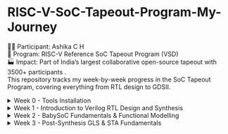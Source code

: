 # RISC-V-SoC-Tapeout-Program-My-Journey
👩‍💻 Participant: Ashika C H 
<br>
📍 Program: RISC-V Reference SoC Tapeout Program (VSD) 
<br>
🏭 Impact: Part of India’s largest collaborative open-source tapeout with 3500+ participants .
<br>
This repository tracks my week-by-week progress in the SoC Tapeout Program, covering everything from RTL design to GDSII.

<details>
	<summary>Week 0 - Tools Installation </summary>

# Week0 - Tools Installation

## Yosys
```
$ git clone https://github.com/YosysHQ/yosys.git
$ cd yosys 
$ sudo apt install make (If make is not installed please install it) 
$ sudo apt-get install build-essential clang bison flex \
    libreadline-dev gawk tcl-dev libffi-dev git \
    graphviz xdot pkg-config python3 libboost-system-dev \
    libboost-python-dev libboost-filesystem-dev zlib1g-dev
$ make 
$ sudo make install
```
<img width="777" height="496" alt="Image" src="https://github.com/user-attachments/assets/07c16b28-8c3c-42fd-8915-6742bbfdb04c">

## Iverilog
```
$ sudo apt-get install iverilog
```
<img width="750" height="280" alt="Image" src="https://github.com/user-attachments/assets/73934186-9120-4efd-ab9c-830e09850606">

## GTKWave
```
$ sudo apt update
$ sudo apt install gtkwave
```
<img width="1109" height="725" alt="Image" src="https://github.com/user-attachments/assets/bc857c53-b062-4c9d-a008-a3753eae8eec">

## NgspiceM
```
After downloading the tarball from https://sourceforge.net/projects/ngspice/files/ to a local
directory, unpack it using:
$ tar -zxvf ngspice-37.tar.gz
$ cd ngspice-37
$ mkdir release
$ cd release
$ ../configure --with-x --with-readline=yes --disable-debug
$ make
$ sudo make install 
```
<img width="777" height="496" alt="Image" src="https://github.com/user-attachments/assets/649a46f0-8d79-40cd-a2db-0dfde9474467">

## Magic
```
$ sudo apt-get install m4
$ sudo apt-get install tcsh
$ sudo apt-get install csh
$ sudo apt-get install libx11-dev
$ sudo apt-get install tcl-dev tk-dev
$ sudo apt-get install libcairo2-dev
$ sudo apt-get install mesa-common-dev libglu1-mesa-dev
$ sudo apt-get install libncurses-dev
git clone https://github.com/RTimothyEdwards/magic
cd magic
./configure
make
make install 
```
<img width="984" height="679" alt="Image" src="https://github.com/user-attachments/assets/4e0ae6a6-7eec-46ad-9bfc-de1c4ed42edd">

🛠️ Week 0 — Setup & Tools

🚀 Foundation Week — setting up the environment to begin the RISC-V SoC Tapeout journey.

🎯 Objectives

✔️ Understand program scope & flow (RTL → Synthesis → PD → Tapeout)
✔️ Install & configure open-source EDA tools
✔️ Validate environment with test runs

🧰 Tools Installed

📝 Yosys → Logic Synthesis
🎨 Magic → Layout & DRC/LVS checks
📊 KLayout → GDSII Visualization
📡GTKWave → Simulation & waveform analysis

🔑 Key Learnings

🌐 Explored the open-source EDA ecosystem
🧩 Understood how tools connect in the SoC flow
🛠️ Completed first test synthesis & layout runs successfully
🔗 Realized the importance of environment setup as the backbone for the entire tapeout process

✅ Week 0 Status
🟢 Setup Complete → Ready to begin RTL design in Week 1

✨ “Week 0 laid the foundation — from here, every week builds one more layer towards tapeout.”
</details>


<details>
<summary> Week 1 - Introduction to Verilog RTL Design and Synthesis</summary>

## Introduction to open-source simulator Iverilog

Folder structure of the git clone:
- `lib` - will contain sky130 standard cell library
- `my_lib/verilog_models` - will contain standard cell verilog model
- `verilog_files` -contains the lab experiments source files

<img width="1524" height="628" alt="Image" src="https://github.com/user-attachments/assets/294c6d61-5c58-4261-ad7a-4536e2a954d0">
Example of a design good_mux.v 

```
module good_mux (input i0 , input i1 , input sel , output reg y);
always @ (*)
begin
	if(sel)
		y <= i1;
	else 
		y <= i0;
end
endmodule
```
Example of a testbench tb_good_mux.v 

```
`timescale 1ns / 1ps
module tb_good_mux;
	// Inputs
	reg i0,i1,sel;
	// Outputs
	wire y;

        // Instantiate the Unit Under Test (UUT)
	good_mux uut (
		.sel(sel),
		.i0(i0),
		.i1(i1),
		.y(y)
	);

	initial begin
	$dumpfile("tb_good_mux.vcd");
	$dumpvars(0,tb_good_mux);
	// Initialize Inputs
	sel = 0;
	i0 = 0;
	i1 = 0;
	#300 $finish;
	end

always #75 sel = ~sel;
always #10 i0 = ~i0;
always #55 i1 = ~i1;
endmodule
```
Command to run the design and testbench
```
iverilog good_mux.v tb_good_mux.v
```
The output of the iverilog is a .vcd file and a.out file is created. By executing a.out iverilog dump the vcd file.

## Introduction to GTKWave
gtkwave will be used to generate the waveforms and display in visual format.

Command to view the vcd file in gtkwave 
```
gtkwave tb_good_mux.vcd
```
The waveform in gtwave is shown below

<img width="1985" height="1257" alt="Image" src="https://github.com/user-attachments/assets/a28be5b2-fae6-4df6-9b82-cf4115826627">


## Introduction to Yosys
It is the synthesizer used to convert RTL to netlist.
Netlist should be the same as the Design but represented in the form of standard cells.
The same testbench can be used to verify RTL and Synthesized Netlist.

<img width="1600" height="850" alt="Image" src="https://github.com/user-attachments/assets/4ea5f0b3-21ba-4f7b-b4d0-8e77fc97789c">

## Introduction to Logic Synthesis

<img width="1222" height="857" alt="Image" src="https://github.com/user-attachments/assets/f769ab82-6e6e-49eb-b21e-04d46ec98cdf">

## Lab using Yosys and Sky130 PDKs

<img width="1048" height="486" alt="Image" src="https://github.com/user-attachments/assets/b6ba5a11-672c-4cfd-b042-83d9cfb11677">
<img width="1048" height="486" alt="Image" src="https://github.com/user-attachments/assets/9e73d8e7-7a8e-4a81-9edc-91ea75923349">
<img width="1048" height="486" alt="Image" src="https://github.com/user-attachments/assets/966651d6-59fc-46e7-9d9f-bcd375b07884">

Timing libs, Hierarchical vs Flat Synthesis and Efficient Flop Coding Styles

## Introduction to timing .libs
Libraries are characterized based on PVT (process, voltage, temperature) \
Process -> Variations due to fabrication \
Voltage -> Variations due to voltage \
Temperature -> Variations due to temperature 

As seen in the screenshot below \
tt stands for typical in the .lib name \
025C stands for temperature of 25 C in the .lib name \
1v80 stands for voltage of 1.8V in the .lib name

<img width="1146" height="769" alt="Image" src="https://github.com/user-attachments/assets/d6833e15-8306-4cfc-a2b6-41e3c58f9f58">

-cell defines the beginning of the cell. Other information of cells mentioned are:
- Leakage power based on the combination of inputs
- Area
- Power ports
- Input capacitance
- Power associated with the pin
- Transition
- Delay

## Hierarchical vs Flat Synthesis

### Hierarchical Synthesis
Report after synthesizing multiple_modules.v. As shown below the sub_modules statistics are printed. For example, sub-module1 has 1 AND gate and sub-module2 has 1 OR gate. This is an example of Hierarchical Synthesis.

<img width="1048" height="486" alt="Image" src="https://github.com/user-attachments/assets/390d393a-2f92-4ed4-9c6f-76e6cee05fa1">

Hierarchy is preserved. sub_module1 and sub_module2 are instantiated separately in the synthesized Verilog netlist. Rather than seeing AND or OR gate, we see sub_modules when we run the command 'show' as shown in the screenshot.

<img width="1146" height="769" alt="Image" src="https://github.com/user-attachments/assets/a4efa6b5-41bc-4d08-b2ca-10e65e96f3b6">
<img width="1141" height="758" alt="Image" src="https://github.com/user-attachments/assets/71ba174f-a14b-4c2c-8732-6aef2e04a2c6">

If we look into the sub_module2 in synthesized netlist 'multiple_modules_hier.v', we see that rather than OR gate, the inputs a & b, pass through the inverter and then NAND gate. It is because in CMOS, stacking PMOS, which happens in 'OR' gate is bad as PMOS has lower mobility and always have to be wider to get some meaningful output. The next step is to check .lib file for the answer.

### Flat Synthesis
The design can be flattened by using the command `flatten`.

Screenshot shows the command, synthesized netlist and the logical diagram.

<img width="1005" height="617" alt="Image" src="https://github.com/user-attachments/assets/40a4dc6b-ffa8-4706-a88a-d4c77f19dc66" >

<img width="1146" height="769" alt="Image" src="https://github.com/user-attachments/assets/7ff002c5-63c6-4d49-9279-94a38928c2f7">

<img width="1162" height="192" alt="Image" src="https://github.com/user-attachments/assets/3ff5fc5e-cb69-4888-9399-689bcc8c26f7">

### Sub-module Level Synthesis
RTL (Register Transfer Level) designs are often modular, with various functional blocks or sub-modules. Sub-module level synthesis allows each of these sub-modules to be synthesized independently.

Why is the sub-module level synthesis necessary?
- Optimization and Area Reduction: By synthesizing sub-modules separately, the synthesis tool can optimize each one individually. It performs logic optimization, technology mapping, and area minimization for each sub-module. This leads to more efficient use of resources and reduced overall chip area.
- Resuability: Each submodule can be designed, verified, and optimized independently. They can be reused in a large design multiple times saving time and enhancing efficiency. 
- Parallel Processing: Different sub-modules can be synthesized concurrently, improving efficiency. For large designs, parallel synthesis significantly reduces turnaround time.

The commands to run sub-module synthesis
```
read_liberty -lib ../lib/sky130_fd_sc_hd__tt_025C_1v80.lib
read_verilog multiple_modules.v
synth -top sub_module1
abc -liberty ../lib/sky130_fd_sc_hd__tt_025C_1v80.lib
show
```

The screenshot shows that when sub_module1 is synthesized, only AND gate is generated. 

<img width="849" height="727" alt="Image" src="https://github.com/user-attachments/assets/9a35bb30-2e63-427c-b762-68f681db08aa">
<img width="849" height="727" alt="Image" src="https://github.com/user-attachments/assets/98c6b887-97b3-45e6-8385-2895bc9524fd">

## Various Flop Coding Styles and Optimization

### Why do we need flops and how do they prevent glitches in the circuit?

Glitches can occur in digital circuits due to various reasons such as signal delays, noise, or timing issues. Flops prevent glitches during the operation in the following ways:
- Synchronization: Flops are edge-triggered devices, meaning they respond only to transitions of the input signal (e.g., rising edge, falling edge). This synchronization ensures that the output changes only at specific points, reducing the likelihood of glitches caused by transient signal variations.
- Timing Control: Flops are typically controlled by a clock signal, ensuring that all circuit operations occur synchronously. This eliminates timing issues that could lead to glitches due to data arriving at different times.

<img width="1691" height="1734" alt="Image" src="https://github.com/user-attachments/assets/d27e0c71-3322-4794-8115-82ce925e7df1">

### Different types of flops
To initialize flops, we need to `set` and `reset` which can be synchronous or asynchronous.

<img width="1550" height="846" alt="Image" src="https://github.com/user-attachments/assets/71765cf3-abbc-4f83-ab0c-39f91f0df5a6">

![Image](https://github.com/user-attachments/assets/fb39354b-992c-4a05-81f9-15caf0d2531a)

The screenshot below shows DFF with asynchronous reset HDL simulation in Iverilog and  waveform display in GTKwave. Irrespective of the clock and d, as soon as async_reset=1, q=0.

![Image](https://github.com/user-attachments/assets/ae2bcbc9-0b3f-4c80-b001-5240bc0a55a2)

### Synthesizing flops
The command to synthesize ***DFF with asynchronous reset*** as an example
```
read_liberty -lib ../lib/sky130_fd_sc_hd__tt_025C_1v80.lib
read_verilog dff_asyncres.v
synth -top dff_asyncres
dfflibmap -liberty ../lib/sky130_fd_sc_hd__tt_025C_1v80.lib
abc -liberty ../lib/sky130_fd_sc_hd__tt_025C_1v80.lib
show
```
![Image](https://github.com/user-attachments/assets/e8701b87-e90d-47fd-a75d-4a774944d206)

On synthesizing ***DFF with synchronous reset*** we get NOR gate with inverted `d` as shown in the screenshot below. However,on evaluating the boolean expression, we reached the same logic realization. 

![Image](https://github.com/user-attachments/assets/8e635101-9c79-4bfd-bf95-64f1a86e448a)


Using the `stat` command, all the cells used for logic synthesis are visible even though it is not evident from the statistics of doing synthesis.

<img width="1144" height="1230" alt="Image" src="https://github.com/user-attachments/assets/71fa1b2e-481f-4262-a7a2-63e1ef4ce2c1">

### Synthesizing mult2 (multiply by 2)

To implement `y[3:0] = 2*a[2:0]`, we append a `1'b0 `to the `a[2:0]` i.e, `y[3:0] = {a[2:0],0}`. This is also equal to left shift the input bits by 1.
This can be realized by just wiring.
So we expect no hardware which is also seen in the screenshot below, analysis after synthesis and show. The command 'abc' is not required for mapping when there are no cells.

![Image](https://github.com/user-attachments/assets/62f737a5-d327-459d-bf84-5147415a3861)

### Synthesizing mult9 (multiply by 9 or 8+1)

`y=9*a` can be considered `8*a+1*a`
To implement `y[5:0] = 9*a[2:0]`, we append `000` to `a[2:0]` and then add `a` i.e, `y[5:0] = {a[2:0],000} + a[2:0]`.
This can be realized just by wiring.
So we expect no hardware which is also seen in the screenshot below, analysis after synthesis and show. The command 'abc' is not required for mapping when there are no cells.

![WhatsApp Image 2025-09-27 at 20 38 22_650bcc78](https://github.com/user-attachments/assets/1a0feaa2-d6e9-4d4b-9336-5b67a719625b)

#### Combinational and Sequential Optimizations

## Introduction to Optimizations

### Combinational Logic Optimization
It means squeezing the logic to get the most optimized design in terms of area and power. the most commonly used techniques are:
1) Constant propagation using direct optimization
2) Boolean logic optimization using K-map and Quine McKlusky

An example of constant propagation optimization is highlighted below.

<img width="1235" height="647" alt="Image" src="https://github.com/user-attachments/assets/c84db356-d296-4ced-8553-6d8ce0d455c7">

An example of boolean optimization is highlighted below.

<img width="1237" height="599" alt="Image" src="https://github.com/user-attachments/assets/7a85c3cb-1638-4161-9873-e61306b5bdf8">

### Sequential Logic Optimization
The technqiues used are:
1) Basic
   - Sequential constant propagation
2) Advanced (not covered as part of lab)
   - Static optimization
   - Retiming
   - Sequential logic cloning (floorplan aware synthesis)

An example of sequential constant propagation is highlighted below of DFF with asynchronous reset where D input is grounded. To note, the same technique cannot be applied to DFF with the asynchronous set because while `Q=1` when `Set=1`, but `Q=0` at `Set=0` at the next CLK pulse. Q is dependent not only on Set but also on the clock edge.

<img width="1258" height="696" alt="Image" src="https://github.com/user-attachments/assets/72ad10d4-b057-456a-863e-55c39bd1c264">

Retiming is a technique to improve the performance of the circuit.

<img width="1199" height="673" alt="Image" src="https://github.com/user-attachments/assets/68b2c1f9-bb34-471a-ac83-787bfdc73f5a">

## Combinational Logic Optimizations
Commands for optimization

```
opt_clean -purge
```
### Optimization of opt_check.v
Syntax for opt_check.v
```
module opt_check (input a , input b , output y);
        assign y = a?b:0;
endmodule
```
For opt_check.v the assignment `y = a?b:0` reduces to `y = ab`. The screenshot shown below explains this

<img width="1066" height="608" alt="Image" src="https://github.com/user-attachments/assets/086aaed8-2245-4ee6-9cc4-204b8d964060">

The logic implementation after synthesis for opt_check.v is shown below, showing only AND gate.

![Image](https://github.com/user-attachments/assets/4fe94d63-2bd0-4821-b17a-91c77623ea64)

### Optimization of opt_check2.v
Syntax for opt_check2.v
```
module opt_check2 (input a , input b , output y);
        assign y = a?1:b;
endmodule
```
For opt_check2.v the assignment `y = a?1:b` reduces to `y = a + b`. 

The logic implementation after synthesis for opt_check2.v is shown below, showing only OR gate.

![Image](https://github.com/user-attachments/assets/dbf9f02e-b613-42b4-b0c7-07c154fbfeb7)

### Optimization of opt_check3.v
Syntax for opt_check3.v
```
module opt_check3 (input a , input b, input c , output y);
	assign y = a?(c?b:0):0;
endmodule
```
For opt_check.v the assignment `y = a?(c?b:0):0` reduces to `y = abc`. The screenshot shown below explains this.

<img width="1082" height="572" alt="Image" src="https://github.com/user-attachments/assets/fffac397-2045-4cc1-892d-fab71287df52">

The logic implementation after synthesis for opt_check3.v is shown below, showing 3 input AND gate.

![Image](https://github.com/user-attachments/assets/80c50d14-abac-42c2-aafe-61d9b7522ee3)

### Optimization of multiple_module_opt.v

Syntax of multiple_module_opt.v
```
module sub_module1(input a , input b , output y);
 assign y = a & b;
endmodule

module sub_module2(input a , input b , output y);
 assign y = a^b;
endmodule

module multiple_module_opt(input a , input b , input c , input d , output y);
wire n1,n2,n3;

sub_module1 U1 (.a(a) , .b(1'b1) , .y(n1));
sub_module2 U2 (.a(n1), .b(1'b0) , .y(n2));
sub_module2 U3 (.a(b), .b(d) , .y(n3));

assign y = c | (b & n1); 
endmodule
```
The logic implementation after synthesis for multiple_module_opt.v is shown below.

<img width="2159" height="538" alt="Image" src="https://github.com/user-attachments/assets/434b689b-0db2-40aa-a755-2a4db02a4e0a">

## Sequential Logic Optimizations

Both the dff_const1.v and dff_const2 are explained below.

<img width="1701" height="829" alt="Image" src="https://github.com/user-attachments/assets/9de2a578-b6a1-471a-99d2-db22dfcb0143">

### Optimizing dff_const1.v

Syntax for dff_const1.v
```
module dff_const1(input clk, input reset, output reg q);
always @(posedge clk, posedge reset)
begin
	if(reset)
		q <= 1'b0;
	else
		q <= 1'b1;
end

endmodule
```
For dff_const1.v, `q=0` as long as `reset=1`. However, when `reset=0` `q` doesn't immediately becomes `1` rather at the next rising edge of the `clk` as shown below. ***So the optimization cannot be applied***.

<img width="1995" height="777" alt="Image" src="https://github.com/user-attachments/assets/51d35ab5-10e6-4742-ab9e-27692d927833">

The commands to run the synthesis
```
read_liberty -lib ../lib/sky130_fd_sc_hd__tt_025C_1v80.lib
read_verilog dff_const1.v
synth -top dff_const1
dfflibmap -liberty ../lib/sky130_fd_sc_hd__tt_025C_1v80.lib
abc -liberty ../lib/sky130_fd_sc_hd__tt_025C_1v80.lib
show
```

The logic implementation after synthesis for dff_const1.v is shown below.

![Image](https://github.com/user-attachments/assets/63627989-6350-4bb7-9f1a-a45b6e83882c)

***complete dff_const2,4,5***

### Optimizing dff_const3.v

Syntax for dff_const3.v
```
module dff_const3(input clk, input reset, output reg q);
reg q1;

always @(posedge clk, posedge reset)
begin
	if(reset)
	begin
		q <= 1'b1;
		q1 <= 1'b0;
	end
	else
	begin
		q1 <= 1'b1;
		q <= q1;
	end
end

endmodule
```
For dff_const3.v, there are two flops.  `q1=0` as long as `reset=1`. However, when `reset=0` `q1` doesn't immediately becomes `1` rather at the next rising edge of the `clk` with some propagation delay as shown below. `q=1` as long as `reset=1`, acting as `set` rather than `reset`. However, when `reset=0` `q` samples `q1` as `0` as there are some propagation delay for `q1`as shown below. At the next `clk` edge `q` samples `q1` as `1`.
***So the optimization cannot be applied***.

<img width="1945" height="1137" alt="Image" src="https://github.com/user-attachments/assets/03ebf862-ab50-4595-b239-4a60b8937ac2">

The command to run HDL simulation
```
iverilog dff_const3.v tb_dff_const3.v
./a.out
gtkwave tb_dff_const3.vcd
```
The HDL simulation is shown below.

image 

The commands to run the synthesis
```
read_liberty -lib ../lib/sky130_fd_sc_hd__tt_025C_1v80.lib
read_verilog dff_const3.v
synth -top dff_const3
dfflibmap -liberty ../lib/sky130_fd_sc_hd__tt_025C_1v80.lib
abc -liberty ../lib/sky130_fd_sc_hd__tt_025C_1v80.lib
show
```

The logic implementation after synthesis for dff_const3.v is shown below.

<img width="2132" height="313" alt="Image" src="https://github.com/user-attachments/assets/adacaeab-038d-4bbb-a03c-de34198882ea">

## Sequential Optimzations for Unused Outputs

### Optimization of Case1: 3-bit Up Counter with q[0] used (counter_opt.v)
Example of a counter where bits at the position of [2] and [1] are unused.

```
module counter_opt (input clk , input reset , output q);
reg [2:0] count;
assign q = count[0];

always @(posedge clk ,posedge reset)
begin
	if(reset)
		count <= 3'b000;
	else
		count <= count + 1;
end

endmodule
```
The screenshot explains the logic of the counter. Only q[0] is used. ***So the optimization can be applied***.

<img width="2400" height="1011" alt="Image" src="https://github.com/user-attachments/assets/98d8fc75-4a15-4204-82c8-c2c0c20c0351">

The commands to run the synthesis
```
read_liberty -lib ../lib/sky130_fd_sc_hd__tt_025C_1v80.lib
read_verilog counter_opt.v
synth -top counter_opt
dfflibmap -liberty ../lib/sky130_fd_sc_hd__tt_025C_1v80.lib
abc -liberty ../lib/sky130_fd_sc_hd__tt_025C_1v80.lib
show
```
We see only one flop after the synthesis and also seen in synthesis report after `synth -top counter_opt.v`

![Image](https://github.com/user-attachments/assets/c65fd5da-30c8-4dfd-8333-776c28b3e370)

### Optimization of Case2: 3-bit Up Counter (counter_opt2.v)

Example of a counter where all the bits are used.
```
module counter_opt (input clk , input reset , output q);
reg [2:0] count;
assign q = (count[2:0] == 3'b100);

always @(posedge clk ,posedge reset)
begin
	if(reset)
		count <= 3'b000;
	else
		count <= count + 1;
end

endmodule
```
The commands to run the synthesis
```
read_liberty -lib ../lib/sky130_fd_sc_hd__tt_025C_1v80.lib
read_verilog counter_opt.v
synth -top counter_opt
dfflibmap -liberty ../lib/sky130_fd_sc_hd__tt_025C_1v80.lib
abc -liberty ../lib/sky130_fd_sc_hd__tt_025C_1v80.lib
show
```
We see only 3 flops after the synthesis and also seen in synthesis report after `synth -top counter_opt.v`

![Image](https://github.com/user-attachments/assets/03d30dcc-75b1-4e63-805b-052e8f42e4e1)

<img width="3338" height="771" alt="Image" src="https://github.com/user-attachments/assets/58fdb4f1-d2e2-4462-906a-85f538dacad7">

<img width="2334" height="941" alt="Image" src="https://github.com/user-attachments/assets/0621b3b7-ccee-43ac-973b-34b19998c454">


## GLS, Synthesis-Simulation Mismatch, and Blocking/Non-blocking Statements

### Why is Gate Level Simulation (GLS) necessary?
- Verify the correctness of the design after synthesis
- Ensure the timing of the design is met which is done with delay annotation (timing aware)

<img width="1256" height="626" alt="Image" src="https://github.com/user-attachments/assets/8be1d66f-928a-464c-b94e-8c49f6c3b03d">

### Synthesis Simulation Mismatches

It happens because of the following reasons
- Missing sensitivity list
- Blocking vs non-blocking assignments
- Non-standard verilog coding

#### (1) Missing sensitivity list

As shown in the screenshot below, `always` block is evaluated only when `sel` is changing. So output `y` is not evaluated when `sel` is not changing although `i0` and `i1` are changing. Rather it acts like a latch. The code on the right side represents the correct design coding for `mux`. In this case `always` is evaluated for any signal changes. 

<img width="1263" height="703" alt="Image" src="https://github.com/user-attachments/assets/892e2060-1327-424c-a46e-3a8dc13a0e77">

#### (2) Blocking vs Non-blocking Assignments

 ##### Blocking Statements
 
 - Represented by `=`
 - Executes the statements in the order it is written inside always block
 - So the first statement is evaluated before the second statement

##### Non-Blocking Statements
- Represented by `<=`
- Executes all the RHS when always block is entered and assigns to LHS
- Parallel execution

   The left side of the screenshot below gives us the correct execution. While the right side can lead to serious issues as `d` is assigned to `q` directly. ***So choosing non-blocking statements is best practice*** (highlighted in the screenshot below).

<img width="1224" height="683" alt="Image" src="https://github.com/user-attachments/assets/d817db65-6fd8-4ab2-a132-eae91dd4fe18">

##### Blocking Statements Leading to Synthesis Simulation Mismatch

In the code shown below, `y` gets the old `q0` value. This will mimic delay or flop. But when you synthesize, there will be no flop. If the order is changed (right side code), latest value of `q0` is assigned to `y`. 

When synthesized, both will lead to the same circuit. However, simulation will result in different behavior. For the left side of the code, `y` gets the old `q0` value and for the right side of the code, `y` gets the latest `q0` value leading to a synthesis simulation mismatch. 

This issue is resolved by using ***non-blocking statements***.

<img width="1229" height="665" alt="Image" src="https://github.com/user-attachments/assets/10d38869-44f3-4ed2-8e54-85b68bc333c8">

## Labs on GLS and Synthesis-Simulation Mismatch

### Ternary operator MUX (ternary_operator_mux.v)

The Verilog code of ternary_operator_mux.v
```
module ternary_operator_mux (input i0 , input i1 , input sel , output y);
	assign y = sel?i1:i0;
	endmodule
```
The command to run HDL simulation
```
iverilog ternary_operator_mux.v tb_ternary_operator_mux.v
./a.out
gtkwave tb_ternary_operator_mux.vcd
```
HDL Simulation waveform of ternary_operator_mux.v is shown in the screenshot below

<img width="2026" height="868" alt="Image" src="https://github.com/user-attachments/assets/58778046-f7e6-47a8-8baa-c537736d2685">

The commands to run the synthesis for ternary_operator_mux.v
```
read_liberty -lib ../lib/sky130_fd_sc_hd__tt_025C_1v80.lib
read_verilog ternary_operator_mux.v
synth -top ternary_operator_mux
abc -liberty ../lib/sky130_fd_sc_hd__tt_025C_1v80.lib
show
write_verilog ternary_operator_mux_net.v
```
![Image](https://github.com/user-attachments/assets/e22c9cd1-31cd-4d66-b124-80e1f85e0a4e)

The commands to do GLS for ternary_operator_mux.v
```
iverilog ../my_lib/verilog_model/primitives.v ../my_lib/verilog_model/sky130_fd_sc_hd.v ternary_operator_mux_net.v tb_ternary_operator_mux.v
./a.out
gtkwave tb_ternary_operator_mux.vcd
```
The GLS output is shown below.

<img width="1964" height="1049" alt="Image" src="https://github.com/user-attachments/assets/cd517bd4-a377-4692-b75c-c70a18b92493">

### Bad MUX (bad_mux.v)

The `always` block is executed only at `sel` signal. It works like a flop rather than mux.
The Verilog code of bad_mux.v
```
module bad_mux (input i0 , input i1 , input sel , output reg y);
always @ (sel)
begin
	if(sel)
		y <= i1;
	else 
		y <= i0;
end
endmodule
```

The command to run HDL simulation
```
iverilog bad_mux.v tb_bad_mux.v
./a.out
gtkwave tb_bad_mux.vcd
```
HDL Simulation waveform of bad_mux.v is shown in the screenshot below

<img width="1956" height="916" alt="Image" src="https://github.com/user-attachments/assets/89cf3733-7859-4aa2-930d-a0ec0a1618ce">


The commands to run the synthesis for bad_mux.v.
```
read_liberty -lib ../lib/sky130_fd_sc_hd__tt_025C_1v80.lib
read_verilog bad_mux.v
synth -top bad_mux
abc -liberty ../lib/sky130_fd_sc_hd__tt_025C_1v80.lib
show
write_verilog bad_mux_net.v
```

The synthesis report shows it is still inferring the mux but not the flop.

![Image](https://github.com/user-attachments/assets/f1e410f9-a815-41a7-8ee9-264af860ede3)

The commands to do GLS for bad_mux.v
```
iverilog ../my_lib/verilog_model/primitives.v ../my_lib/verilog_model/sky130_fd_sc_hd.v bad_mux_net.v tb_bad_mux.v
./a.out
gtkwave tb_bad_mux.vcd
```
The GLS output is shown below. This shows correct functionality which is different from HDL simulation, leading to ***synthesis simulation mismatch***.

<img width="1969" height="868" alt="Image" src="https://github.com/user-attachments/assets/9be21c1a-14ae-4f88-a63a-b361fda33181">

## Labs on Synthesis-Simulation Mismatch for Blocking Statements

### Blocking Caveat (blocking_caveat.v)

The logic to simulate is shown below.

<img width="1188" height="691" alt="Image" src="https://github.com/user-attachments/assets/2e1138af-e969-4c63-bbcf-256180b73221">

The Verilog code of blocking_caveat.v
```
module blocking_caveat (input a , input b , input  c, output reg d); 
reg x;
always @ (*)
begin
	d = x & c;
	x = a | b;
end
endmodule
```

The command to run HDL simulation
```
iverilog blocking_caveat.v tb_blocking_caveat.v
./a.out
gtkwave tb_blocking_caveat.vcd
```
HDL Simulation waveform of blocking_caveat.v is shown in the screenshot below. `d` takes the old value of `x` causing incorrect functionality.

<img width="1952" height="847" alt="Image" src="https://github.com/user-attachments/assets/6fcb984a-999f-4321-8a3e-e98dd4ec3cb1">

The commands to run the synthesis for bad_mux.v.
```
read_liberty -lib ../lib/sky130_fd_sc_hd__tt_025C_1v80.lib
read_verilog blocking_caveat.v
synth -top blocking_caveat
abc -liberty ../lib/sky130_fd_sc_hd__tt_025C_1v80.lib
show
write_verilog blocking_caveat_net.v
```

The synthesis report and logic synthesis is shown below.

![Image](https://github.com/user-attachments/assets/6714825e-08c5-4417-a980-ac4df398aa0f)

The commands to do GLS for bad_mux.v
```
iverilog ../my_lib/verilog_model/primitives.v ../my_lib/verilog_model/sky130_fd_sc_hd.v blocking_caveat_net.v tb_blocking_caveat.v
./a.out
gtkwave tb_blocking_caveat.vcd
```
The GLS output is shown below. In this case, `d` takes the current value of `x` causing incorrect functionality.The waveform shows correct functionality which is different from HDL simulation, leading to ***synthesis simulation mismatch***.

<img width="1961" height="925" alt="Image" src="https://github.com/user-attachments/assets/09d33e8d-ac96-4595-9497-2a94c87f47d1">

</details>

<details>
	<summary>Week 2 - BabySoC Fundamentals & Functional Modelling  </summary>

# BabySoC Fundamentals & Functional Modelling 

# Objective :
To build a solid understanding of SoC fundamentals and practice functional modelling of the BabySoC using simulation tools (Icarus Verilog & GTKWave). 

🔹 Designed a compact open-source SoC (BabySoC) based on the RVMYTH RISC-V core.
<br>
🔹 Integrated a PLL for accurate clock generation & synchronization.
<br>
🔹 Added a 10-bit DAC to enable digital-to-analog conversion.
<br>
🔹 Enabled interfacing with external analog systems (e.g., 📺 televisions, 📱 mobile phones) for audio/video outputs.
<br>
🔹 Implemented using Sky130 technology, providing a documented educational platform for exploring digital–analog interfacing.

<details>
	
<summary> What is a System-on-Chip (SoC)? </summary>

**📌 System-on-Chip (SoC) – Key Points**

 **Definition**

A System-on-Chip (SoC) is an integrated circuit (IC) that combines multiple components of a complete electronic system into a single chip.

**Core Components**

Processor/Core 🖥️ → CPU, GPU, DSP, or RISC-V/ARM cores for computation.

Memory 💾 → RAM, ROM, Flash, and cache for storage.

Peripherals ⌨️ → Interfaces like USB, I2C, SPI, UART, GPIO.

Analog Blocks 🎛️ → ADC, DAC, PLL, power management.

Interconnect 🔗 → High-speed buses (AMBA, AXI, Wishbone) for communication between blocks.

**Integration**

Everything is fabricated on one silicon die → reduces cost, area, and power.

**Advantages**

🚀 High Performance → Fast data transfer (on-chip communication).

🔋 Low Power Consumption → Optimized integration saves energy.

📏 Small Size → Replaces multi-chip PCB designs.

💰 Cost-Effective → Mass production reduces manufacturing cost.

⚡ Reliability → Fewer interconnections → lower failure rates.

**Applications**

📱 Mobile Phones (Qualcomm Snapdragon, Apple A-series).

🚗 Automotive (ADAS, infotainment).

📺 Consumer Electronics (Smart TVs, IoT devices).

🛰️ Aerospace/Defense (satellite processors).

💻 Embedded Systems & Edge AI devices.

**Technology Nodes**

Fabricated in nm technologies → 180nm, 65nm, 28nm, 7nm, down to 3nm.

Smaller node = more transistors = faster + power-efficient.

**Design Flow**

Specification → RTL Design → Functional Verification → Synthesis → Place & Route → Fabrication → Testing (DFT, Scan Chains).

**Challenges**

🔧 Power Management (low power design techniques).

🔄 Integration Complexity (multiple IPs on same die).

🔐 Security (hardware root of trust).

🧪 Verification & Testing (DFT, BIST, scan).

### Why SoCs Are Awesome

**1️⃣ Compact Integration**

CPU + Memory + Peripherals + Analog + Power circuits → all in one chip.

📏 Reduces board space → smaller devices (smartphones, IoT, wearables).

**2️⃣ High Performance**

⚡ On-chip communication (fast interconnect/NoC) → lower latency vs. multi-chip systems.

🚀 Parallel processing with CPU + GPU + DSP + AI accelerators.

**3️⃣ Low Power Consumption**

🔋 Optimized for mobile/embedded use with DVFS, power gating, clock gating.

✅ Longer battery life for handheld devices.

**4️⃣ Cost-Effective**

💰 Fewer external components = reduced manufacturing cost.

🏭 Easy mass production = economies of scale.

**5️⃣ Reliability**

🔗 Fewer off-chip connections → lower failure rate.

🛡️ On-chip security modules → hardware-level protection.

**6️⃣ Versatility**

📱 Consumer Electronics: smartphones, tablets, smart TVs.

🚗 Automotive: ADAS, infotainment, EVs.

🛰️ Aerospace/Defense: satellite processors.

🤖 AI/IoT: edge devices, wearables, robotics.

**7️⃣ Scalability & Future-Readiness**

🧩 Supports custom accelerators (AI, ML, vision).

🌐 Integrates modern connectivity → Wi-Fi, Bluetooth, 5G.

📉 Shrinks with technology nodes → from 180nm → 7nm → 3nm.

### Where You’ll Find SoCs

**📱 In Your Pocket**

Smartphones, tablets, wearables → SoCs like Snapdragon, Apple A/M series, Exynos.

They manage calls, photos, gaming, AI assistants — all from one chip!

**🚗 On the Road**

Cars run on SoCs for ADAS, infotainment, EV battery control.

Examples: NVIDIA DRIVE, Qualcomm Auto SoCs, Tesla FSD.

Your car is basically a computer-on-wheels 🛞.

**🏠 Inside Your Home**

Smart TVs, Alexa, Google Home, smart bulbs & locks.

SoCs like MediaTek, ESP32, ARM Cortex-M quietly keep your home smart & connected.

**🌐 Across Networks**

Wi-Fi routers, 5G/4G modems, even satellites.

Broadcom, Qualcomm X-series, Space-grade SoCs ensure you stay connected → from your room to outer space 🚀.

**🏥 In Healthcare**

Portable monitors, smart bands, glucose trackers.

SoCs give doctors real-time data and patients life-saving insights.

**🤖 In the Future (Already Here!)**

AI edge devices, robots, drones → powered by NVIDIA Jetson, Google Coral, NPUs.

They enable vision, intelligence, and autonomy.

### Some Popular SoCs You Might Know

Snapdragon X2 Elite ⚡ → 3 nm powerhouse for laptops & PCs.

Snapdragon 8 Elite Gen-5 📱 → flagship mobile chip with AI boost.

MediaTek Dimensity 9400 📸 → camera + AI beast for smartphones.

NVIDIA Jetson Orin 🤖 → brain of robots, drones & edge AI.

Hailo-8 / Axera AX630C 👀 → tiny but strong AI vision SoCs for IoT.

Basilisk RISC-V 🧑‍🎓 → open-source SoC for learning & research.

</details>

<details>
	
<summary> Components of a typical SoC (CPU, memory, peripherals, interconnect) </summary>

	
**📌 Components of a Typical System-on-Chip (SoC)**

**1️⃣ CPU / Processing Cores**

General Purpose CPU: ARM Cortex, RISC-V, x86 cores 🖥️

GPU (Graphics Processing Unit) 🎮: Parallel processing, graphics rendering, video acceleration.

DSP (Digital Signal Processor) 🎵: Optimized for audio, image, and real-time signal processing.

AI/ML Accelerators 🤖: Neural network processing, edge AI inference engines.

Multiple Cores (Multicore SoC): Improves performance with parallel execution.

**2️⃣ Memory Subsystem**

On-Chip Memory

SRAM (Cache): L1, L2, L3 for fast data access.

ROM: Stores firmware, boot code.

External Memory Controllers

DRAM Controllers: DDR, LPDDR.

Flash Controllers: NAND/NOR for storage.

Functions: Data/instruction storage, buffering, booting, and execution.

**3️⃣ Peripherals (I/O Interfaces)**

Communication Interfaces

Low-Speed: UART, I²C, SPI.

High-Speed: USB, PCIe, Ethernet, SATA.

Multimedia Interfaces

Display controller, HDMI, MIPI DSI.

Camera interface (CSI).

Audio codecs.

Timers & Counters ⏱️

GPIO (General-Purpose Input/Output) 🔌

Security Modules 🔐

Cryptographic accelerators.

Secure boot, trusted execution.

**4️⃣ Interconnect (On-Chip Communication)**

Bus-based Fabrics: AMBA (AXI, AHB, APB).

Crossbar Switches: Parallel high-speed data paths.

Network-on-Chip (NoC): Scalable packet-switched fabric for large SoCs.

Role: Ensures efficient CPU–Memory–Peripheral communication.

**5️⃣ Analog & Mixed-Signal Blocks**

PLL (Phase-Locked Loop) ⏱️: Clock generation, synchronization.

ADC (Analog-to-Digital Converter) 🎛️: Sensor inputs (temperature, motion, etc.).

DAC (Digital-to-Analog Converter) 🔊: Audio, video signal output.

PHY Interfaces: For USB, PCIe, Ethernet.

**6️⃣ Power Management**

Power Management Unit (PMU) 🔋: Controls power domains.

Voltage Regulators & DC-DC Converters: Supply stable voltage.

Dynamic Voltage & Frequency Scaling (DVFS) ⚡: Balances performance vs. power.

Clock Gating & Power Gating: Reduce leakage and dynamic power.

Battery Management Circuits (in mobile SoCs).

**7️⃣ Other Special Features**

Security Enhancements: Hardware root of trust, encryption modules, secure enclaves.

Debug & Test Features 🛠️: JTAG, DFT, BIST (Built-In Self-Test), scan chains.

Networking Support 🌐: Wi-Fi, Bluetooth, 5G/4G modem.

Sensor Hubs 📱: For accelerometer, gyroscope, ambient sensors.

Embedded Operating System Support: Runs Linux, RTOS, Android, or bare-metal firmware.

<img width="1280" height="720" alt="Image" src="https://github.com/user-attachments/assets/2ced29d1-381a-4520-bcdf-ba3c52ba3b02">

In summary, **System on a Chip (SoC)** technology allows us to create powerful, efficient, and compact devices by combining multiple components into one chip. This is why our phone, smartwatch, and even some household appliances can do so much in such a small package.
</details>

<details>
<summary> Types of SoCs 🖥️✨</summary>

ASIC SoC 🎯 – Custom-built for specific apps, ultra-efficient.

MCU SoC ⚡ – CPU + memory + peripherals for embedded/IoT.

DSP SoC 🔊 – Accelerated for signal processing.

Network SoC 🌐 – Handles routers, modems & comms.

Mobile SoC 📱 – All-in-one for smartphones: CPU, GPU, DSP, modem.

FPGA SoC 🔄 – Programmable logic + CPU, flexible prototyping.

Multimedia SoC 🎥 – Powers video/audio processing & displays.

Power Mgmt SoC 🔋 – Battery & voltage control, energy-efficient.

 ### SoC Design Flow

<img width="867" height="1305" alt="image" src="https://github.com/user-attachments/assets/65a3a4a2-7d3f-4ebb-8e25-da65cb4bddff">
	
</details>

<details>
	
<summary> Introduction to VSDBabySoC </summary>


**VSDBabySoC: Compact Yet Powerful RISC-V SoC 🖥️✨**

The VSDBabySoC is a small but highly capable System-on-Chip (SoC) built on the RISC-V architecture. Its main goal is to simultaneously test three open-source IP cores for the first time while also calibrating its analog components.

**Key components include:**

RVMYTH Microprocessor – Handles the core data processing.

8x Phase-Locked Loop (PLL) – Generates a stable, synchronized clock for smooth operation.

10-bit DAC (Digital-to-Analog Converter) – Converts digital outputs to analog signals for real-world devices.

**1️⃣ Initialization & Clock Generation ⏱️**

When BabySoC receives the initial input signal, the PLL activates, producing a stable and synchronized clock. This ensures that RVMYTH and the DAC work in perfect harmony, avoiding timing mismatches and guaranteeing data integrity across the SoC.

**2️⃣ Data Processing in RVMYTH 💻**

The RVMYTH core is the brain of BabySoC. Its r17 register cycles through values generated during instruction execution. These values are prepared for analog conversion, creating a continuous stream of digital data that the DAC can process seamlessly.

**3️⃣ Analog Signal Generation via DAC 🎶📺**

The DAC receives the digital data from RVMYTH and converts it into analog signals. These outputs, saved in a file called OUT, can drive external devices like TVs, speakers, and mobile phones. This demonstrates how BabySoC bridges digital processing and real-world multimedia outputs, showing its practical applications in consumer electronics.

<img width="2270" height="1260" alt="image" src="https://github.com/user-attachments/assets/ed33055d-058e-4d55-bc83-ece6658d8e49">

## BabySoC Components 🖥️✨

**RVMYTH (RISC-V CPU) 💻**

Acts as the brain of BabySoC.

Based on the open-source RISC-V architecture, making it lightweight, flexible, and customizable.

Handles all processing tasks and communicates with other SoC components.

Perfect for learning, experimenting, and understanding CPU design and instruction flow.

**Phase-Locked Loop (PLL) ⏱️**

Generates a stable, synchronized clock to ensure smooth operation across the SoC.

Aligns BabySoC’s internal clock with a reference frequency, maintaining precise timing for RVMYTH and DAC.

Crucial for timing-critical circuits and widely used in communication and synchronization applications.

**Digital-to-Analog Converter (DAC) 🎶📺**

Converts digital data from RVMYTH into analog signals.

Enables BabySoC to interface with real-world devices like speakers, TVs, or displays.

Demonstrates how digital computation drives multimedia output, bridging the gap between digital processing and analog interaction.

### Phase-Locked Loop (PLL) ⏱️

**1️⃣ Definition**

A Phase-Locked Loop (PLL) is a control system that generates a clock signal synchronized with a reference frequency.

It continuously compares the phase of the output signal with the input reference and adjusts the output to stay in sync.

In simpler words, a PLL locks the clock of a chip to a stable reference, ensuring all components run harmoniously.

**2️⃣ Main Components of a PLL**

Phase Detector (PD) 🔍

Compares the phase of the input reference signal with the PLL’s output.

Produces a signal proportional to the phase difference.

Low-Pass Filter (LPF) 🛡️

Smooths out the output from the phase detector.

Eliminates high-frequency noise and generates a clean control voltage for the VCO.

Voltage-Controlled Oscillator (VCO ⚡)

Generates the output clock signal.

Frequency varies based on the control voltage from the filter to match the reference phase.

Feedback Path 🔄

Feeds the PLL output back to the phase detector.

Ensures continuous phase adjustment until the output is locked to the reference.

**3️⃣ Functionality**

Clock Generation: Produces a stable and precise clock for digital circuits.

Synchronization: Aligns the internal clock of ICs with an external or reference clock.

Frequency Multiplication / Division: Can generate higher or lower frequencies from a reference clock.

Jitter Reduction: Minimizes timing variations in signals for reliable operation.

**4️⃣ Why Can’t Off-Chip Clocks Always Be Used?**

Signal Degradation: Off-chip signals can suffer noise, delay, and attenuation over PCB traces.

Timing Mismatch: External clocks may not match the exact frequency requirements of internal circuits.

Power Consumption: Driving high-speed signals from off-chip sources consumes more power.

Integration Requirement: Modern SoCs require highly stable, on-chip clocks for synchronizing multiple components simultaneously.

<img width="1135" height="671" alt="image" src="https://github.com/user-attachments/assets/82f21a3f-fca2-44d3-8b66-f4cbcd7caea1" />

### Digital-to-Analog Converter (DAC) 🎶📺

**1️⃣ Definition**

A DAC (Digital-to-Analog Converter) is a device that converts digital signals (binary numbers) into continuous analog signals.

It acts as a bridge between the digital world of processors and the analog world of real devices like speakers, displays, and sensors.

In simple terms, a DAC translates 0s and 1s into voltage, current, or sound waves that the real world can interpret.

**2️⃣ Main Components of a DAC**

Digital Input Register 💻

Holds the digital value coming from a processor or microcontroller.

Prepares it for analog conversion.

Reference Voltage Source ⚡

Provides a stable voltage against which the digital input is compared.

Ensures accurate and consistent output levels.

Resistor / Current Ladder Network 🔗

Converts the digital input into proportional current or voltage.

Forms the core of most DAC architectures.

Output Amplifier / Buffer 🛡️

Converts the internal DAC signal into a usable analog output.

Ensures the output can drive external devices without distortion.

**3️⃣ Functionality**

Digital-to-Analog Conversion: Translates discrete digital values into smooth analog signals.

Multimedia Output: Generates audio signals for speakers or video signals for displays.

Control Signals: Sends analog voltages to actuators, motors, or sensors in embedded systems.

Data Interfacing: Connects microcontrollers and processors to real-world analog devices.

**4️⃣ Types of DACs ⚡**

1.Binary-Weighted DAC

Uses resistors weighted by powers of 2.

Simple but sensitive to resistor accuracy.

<img width="600" height="556" alt="image" src="https://github.com/user-attachments/assets/1b60f34e-1a51-4659-ade9-46612f5c038d">


2.R-2R Ladder DAC

Uses a ladder of resistors in a repeatable R and 2R pattern.

Popular due to ease of manufacturing and accuracy.

<img width="745" height="452" alt="image" src="https://github.com/user-attachments/assets/34633126-663d-466a-9f16-8df8df8e1c3a">

In VSDBabySoC:
      - In the VSDBabySoC design, we are utilizing a 10-bit DAC, which means it can take a digital input represented by 10 bits and convert it into an analog output.

---

This document outlines the structure and components of BabySoC, along with a basic understanding of SoCs and their types. By mastering these concepts and understanding how BabySoC operates, one gains a solid foundation in modern embedded systems design and digital-to-analog interfacing.

---
</details>

## Overview
The **VSDBabySoC** is a simple SoC (System-on-Chip) design incorporating a RISC-V processor (`rvmyth`), a PLL (Phase-Locked Loop) module (`pll`), and a DAC (Digital-to-Analog Converter) module (`dac`). This project demonstrates integration of these IP cores and aims to simulate and verify the design behavior using pre-synthesis and post-synthesis simulations.

## Project Structure
- `src/include/` - Contains header files (`*.vh`) with necessary macros or parameter definitions.
- `src/module/` - Contains Verilog files for each module in the SoC design.
- `output/` - Directory where compiled outputs and simulation files will be generated.

## Requirements
Ensure you have **Icarus Verilog** installed for compilation and **GTKWave** for viewing waveform files. This project assumes a Unix-like environment (macOS/Linux).

## Step-by-Step Guide

### 1. Setup and Prepare Project Directory
Clone or set up the directory structure as follows:
```txt
VSDBabySoC/
├── src/
│   ├── include/
│   │   ├── sandpiper.vh
│   │   └── other header files...
│   ├── module/
│   │   ├── vsdbabysoc.v      # Top-level module integrating all components
│   │   ├── rvmyth.v          # RISC-V core module
│   │   ├── avsdpll.v         # PLL module
│   │   ├── avsddac.v         # DAC module
│   │   └── testbench.v       # Testbench for simulation
└── output/
└── compiled_tlv/         # Holds compiled intermediate files if needed
```
### Module Descriptions

<details>
   <summary><strong>2.1 vsdbabysoc.v (Top-Level SoC Module)</strong></summary>
      This is the top-level module that integrates the rvmyth, pll, and dac modules.<br>
	  [VSDBabySoC](https://github.com/manili/VSDBabySoC.git)
      - Inputs:
         - reset: Resets the core processor.
         - VCO_IN, ENb_CP, ENb_VCO, REF: PLL control signals.
         - VREFH: DAC reference voltage.
      - Outputs:
         - OUT: Analog output from DAC.
         - Connections:
         - RV_TO_DAC - A 10-bit bus that connects the RISC-V core output to the DAC input.
         - CLK - The clock signal generated by the PLL.
      
</details>
 <details>
     <summary><strong>2.2 rvmyth.v (RISC-V Core)</strong></summary>
     The rvmyth module is a simple RISC-V based processor. It outputs a 10-bit digital signal (OUT) to be converted by the DAC.<br>
     [rvmyth](https://github.com/kunalg123/rvmyth/)
      
      Inputs:
         - CLK: Clock signal generated by the PLL.
         - reset: Initializes or resets the processor.
      Outputs:
         - OUT: A 10-bit digital signal representing processed data to be sent to the DAC.
         
   </details>

   <details>
     <summary><strong>2.3 avsdpll.v (PLL Module)</strong></summary>
     The pll module is a phase-locked loop that generates a stable clock (CLK) for the RISC-V core.<br>
     [Introduction](https://github.com/ireneann713/PLL.git)
     [avsdpll](https://github.com/lakshmi-sathi/avsdpll_1v8.git)
       Inputs:
         - VCO_IN, ENb_CP, ENb_VCO, REF: Control and reference signals for PLL operation.
      Output:
         - CLK: A stable clock signal for synchronizing the core and other modules.
         
         
   </details>

   <details>
     <summary><strong>2.4 avsddac.v (DAC Module)</strong></summary>
     The dac module converts the 10-bit digital signal from the rvmyth core to an analog output.<br>
     [avsddac](https://github.com/vsdip/rvmyth_avsddac_interface.git)
      
      Inputs:
         - D: A 10-bit digital input from the processor.
         - VREFH: Reference voltage for the DAC.
      Output:
         - OUT: Analog output signal.

         
   </details>

   ### Testbench
The testbench.v file is a test module to verify the functionality of vsdbabysoc. It includes signal initialization, clock generation, and waveform dumping for both pre-synthesis and post-synthesis simulations.
Waveform Output:
   - pre_synth_sim.vcd or post_synth_sim.vcd files generated based on simulation conditions.

### Simulation Steps
#### Pre-Synthesis Simulation
Run the following command to perform a pre-synthesis simulation:

```tcl
iverilog -o output/pre_synth_sim/pre_synth_sim.out -DPRE_SYNTH_SIM \
    -I src/include -I src/module \
    src/module/testbench.v src/module/vsdbabysoc.v
cd output/pre_synth_sim
./pre_synth_sim.out
```
<img width="1216" height="739" alt="Screenshot from 2025-10-02 13-50-03" src="https://github.com/user-attachments/assets/68028442-f674-4e7f-a153-f94ee7590441">

**Explanation:**
   - -DPRE_SYNTH_SIM: Defines the PRE_SYNTH_SIM macro for conditional compilation in the testbench.
   - The resulting pre_synth_sim.vcd file can be viewed in GTKWave.

#### Viewing Waveform in GTKWave
After running the simulation, open the VCD file in GTKWave:
`gtkwave output/pre_synth_sim/pre_synth_sim.vcd`

#### Post-Synthesis Simulation
To run a post-synthesis simulation, use:
```tcl
iverilog -o output/post_synth_sim/post_synth_sim.out -DPOST_SYNTH_SIM \
    -I src/include -I src/module \
    src/module/testbench.v output/synthesized/vsdbabysoc.synth.v
cd output/post_synth_sim
./post_synth_sim.out
```

### Trouble shooting tips

   - Module Redefinition: If you encounter redefinition errors, ensure modules are included only once, either in the testbench or in the command line.
   - Path Issues: Verify paths specified with -I are correct. Use full paths if relative paths cause errors.


### Simulation logs
<img width="1166" height="747" alt="Screenshot from 2025-10-02 13-07-47" src="https://github.com/user-attachments/assets/e8b7fed9-3807-4114-9a33-52360167abc4">
<img width="764" height="526" alt="Screenshot from 2025-10-02 13-21-30" src="https://github.com/user-attachments/assets/404c3b32-6a10-45b8-bb37-a94b0cebf072">
<img width="1166" height="747" alt="Screenshot from 2025-10-02 13-07-58" src="https://github.com/user-attachments/assets/ac315c71-75ca-47db-9ab1-a83473e922d0">
<img width="1166" height="747" alt="Screenshot from 2025-10-02 13-07-27" src="https://github.com/user-attachments/assets/1e82dca7-f439-429b-b0e8-3e5c0651846b">
<img width="1166" height="747" alt="Screenshot from 2025-10-02 13-07-13" src="https://github.com/user-attachments/assets/587db9b0-b2bb-45c0-80e1-56250707f4a6">

🔍 Simulation Logs – VSDBabySoC

The simulation of BabySoC Verilog modules was carried out using iverilog and GTKWave. Below is a breakdown of the simulation results:

Reset Verification ✅

Observed the active-low reset signal (rst_n) behavior.

During reset assertion, all registers and outputs were initialized to their default states.

Once reset was de-asserted, the system started executing normal operations.

Clock Operation ⏱️

Verified the clock (clk) waveform with correct periodic toggling.

Confirmed synchronous behavior across modules (signals triggered on positive clock edge).

Dataflow Analysis 📡

Data signals propagated correctly between CPU (RVMYTH), memory, and peripherals.

Verified proper handshake and data transfer between modules.

Waveform Validation 📊

Generated .vcd files using iverilog simulation.

Loaded waveforms in GTKWave to analyze transitions.

Captured screenshots highlighting reset, clock, and module dataflow activities.

Simulation Logs Snapshot 📝

The simulation logs confirm:

Successful compilation and simulation without errors.

Proper instantiation of SoC modules.

Execution flow matches expected BabySoC design functionality.

### GTKWave screenshots highlighting correct BabySoC behavior 

<img width="1216" height="739" alt="Screenshot from 2025-10-02 13-50-03" src="https://github.com/user-attachments/assets/bd1990f9-6c65-4b17-a0e0-66041f0e2f4c">

1️⃣ CLK Signal ⏱️

Definition: Primary clock input to the RVMYTH core.

Source: Generated by PLL in real hardware (but given as a simple clock in simulation).

Waveform Behavior:

Periodic square wave.

Rising edges trigger synchronous logic like registers, counters, and pipeline stages.

Observation:

All transitions in the design (reset release, data updates) are aligned with the positive clock edge.

Confirms system-wide synchronization.

2️⃣ Reset Signal 🔄

Definition: Input reset signal applied to the RVMYTH core.

Source: External source in hardware (manual or power-on reset).

Waveform Behavior:

Active-low → logic is held in reset when signal = 0.

On reset release (1), design resumes normal operation.

Observation:

Registers, memory, and output signals are forced to initial states during reset.

System only starts meaningful dataflow after reset is deasserted.

3️⃣ OUT (VSDBabySoC) 📤

Definition: The top-level SoC output port.

Source: DAC output in hardware → exported as SoC OUT pin.

Waveform Behavior:

In actual chip → analog signal.

In simulation → restricted to digital representation for compatibility.

Observation:

Shows transitions whenever the DAC receives new data from RV_TO_DAC[9:0].

Confirms end-to-end dataflow from CPU → DAC → OUT pin.

4️⃣ RV_TO_DAC[9:0] 🔢

Definition: 10-bit digital bus between RVMYTH and DAC.

Source: RVMYTH core register #17 (hardwired in BabySoC).

Waveform Behavior:

Carries binary values (0–1023) representing sampled digital data.

Changes on clock edges when new register values are updated.

Observation:

Any activity on this bus directly affects DAC output.

Validates CPU-to-DAC interfacing.

5️⃣ OUT (DAC – real datatype) 🎚️

Definition: Internal wire in DAC module that supports analog simulation.

Source: Derived from RV_TO_DAC[9:0] via DAC conversion logic.

Waveform Behavior:

Real datatype → represents analog-like values in simulation.

Provides continuous waveform instead of stepwise digital output.

Observation:

Helps visualize DAC’s analog functionality, even though Verilog restricts real hardware analog simulation.

Confirms correct scaling of digital input into analog range.


This week, I successfully:
1️⃣ Cloned and explored the VSDBabySoC repository 🖥️
2️⃣ Compiled the Verilog modules using Icarus Verilog ⚙️
3️⃣ Generated .vcd files and analyzed them in GTKWave 📊
4️⃣ Verified critical signals – CLK, Reset, RV_TO_DAC[9:0], and OUT 🔍
5️⃣ Captured simulation logs & screenshots to document reset behavior, clock synchronization, and dataflow between modules 📝

✨Week 2 provided hands-on experience in functional simulation of BabySoC, strengthening my understanding of SoC signal interactions and waveform analysis 🚀🔧
</details>

<details>
	<summary>Week 3 - Post-Synthesis GLS & STA Fundamentals </summary>

# Week3 - Post-Synthesis GLS & STA Fundamentals 

<details>
<summary> ⚙️ Gate-Level Simulation (GLS) of BabySoC </summary>
	
**🧩 Post-Synthesis Verification Phase**
**🎯 Purpose of GLS**

Gate-Level Simulation (GLS) is the reality check for our BabySoC design 💡.
After synthesis converts the RTL description into a gate-level netlist, GLS ensures that the design still behaves exactly as intended — but now with real hardware timing taken into account. Unlike RTL simulations that work on abstract behavioral models, GLS dives deep into the actual logic gates and interconnections that form the silicon foundation of the SoC 🧠⚡.

**🔍 Why GLS Matters for BabySoC**

**⏱️ Timing-Aware Verification:**
GLS is performed using Standard Delay Format (SDF) files that include the post-synthesis delays.
It helps verify that the design meets real-world timing constraints — checking if the SoC runs smoothly without timing violations or setup/hold issues ⏳✅.

**🧠 Functional Validation after Synthesis:**
Even after synthesis transforms RTL into gates, the logic must remain intact. GLS ensures that no logical discrepancies or unwanted glitches have crept in during synthesis. It confirms the trust between what was written and what will be fabricated.

**🔧 Simulation Tools in Action:**
Simulation is carried out using tools like Icarus Verilog (iverilog) or similar Verilog simulators 🧮.
Post-simulation, GTKWave is used to visualize and analyze the waveforms — letting us watch signal transitions, debug timing behavior, and confirm correctness visually 📊👀.

**🧠 Importance for BabySoC Architecture:**
BabySoC integrates multiple modules — RISC-V Processor (RVMYTH), PLL, and DAC — all working hand-in-hand 🤝.
GLS ensures that these modules communicate seamlessly and meet timing requirements, validating that the SoC design is synthesis-accurate, timing-correct, and silicon-ready 🚀.

🧭 Step-by-Step Manual Execution Plan
Step 1: Launch Yosys and Load Design
yosys

<img width="1213" height="672" alt="image" src="https://github.com/user-attachments/assets/5b878f4e-0fee-4f3a-908b-26313be4bdbc" />

Start by opening Yosys, the synthesis tool.
Load your top-level BabySoC design along with all its supporting RTL modules.
This prepares the environment for generating the gate-level netlist and proceeding with the simulation 🧱➡️⚙️.

Inside the Yosys shell, run:
```yosys
read_verilog src/module/vsdbabysoc.v
read_verilog -I src/include src/module/rvmyth.v
read_verilog -I src/include src/module/clk_gate.v

```
<img width="1215" height="770" alt="vsdbaby" src="https://github.com/user-attachments/assets/307647c6-52d1-423b-abcd-1fc3577f2066" />
<img width="1072" height="213" alt="rvmyth" src="https://github.com/user-attachments/assets/44d099a9-2729-4073-b5e5-b81dc1179b2b" />
<img width="1069" height="204" alt="clk_gate" src="https://github.com/user-attachments/assets/ade3a799-a6cf-467e-b80d-192954ac48a7" />

---

### **Step 2: Load the Liberty Files for Synthesis**
Inside the same Yosys shell, run:
```yosys
read_liberty -lib src/lib/avsdpll.lib
read_liberty -lib src/lib/avsddac.lib
read_liberty -lib src/lib/sky130_fd_sc_hd__tt_025C_1v80.lib
```
<img width="1176" height="415" alt="lib" src="https://github.com/user-attachments/assets/357bd655-ba95-4438-8243-b684ec4269af" />

---

### **Step 3: Run Synthesis Targeting `vsdbabysoc`**
```yosys
synth -top vsdbabysoc
```
<img width="1199" height="712" alt="Image" src="https://github.com/user-attachments/assets/8e8be4eb-c3a2-41c5-90af-36d9562dc15a" />
<img width="1194" height="664" alt="Image" src="https://github.com/user-attachments/assets/a6d947ad-c949-48e3-93f0-60f105ca7302" />
<img width="1210" height="727" alt="Image" src="https://github.com/user-attachments/assets/6ebd2360-45cc-4711-9dba-38d3b39fbecc" />
<img width="1210" height="727" alt="Image" src="https://github.com/user-attachments/assets/05039c6c-c25b-4554-841b-20f5f571e38e" />
<img width="1199" height="712" alt="Image" src="https://github.com/user-attachments/assets/8f0d4516-cba1-4a5b-955f-37c7fa1d2531" />
<img width="1210" height="727" alt="Image" src="https://github.com/user-attachments/assets/9c8a1ef2-83d8-4680-ac8a-5b86c1594bcd" />

---

### **Step 4: Map D Flip-Flops to Standard Cells**
```yosys
dfflibmap -liberty src/lib/sky130_fd_sc_hd__tt_025C_1v80.lib
```
<img width="1219" height="774" alt="dff" src="https://github.com/user-attachments/assets/7d8ed1bf-f110-44f4-9aad-9fd24b457255" />

---

### **Step 5: Perform Optimization and Technology Mapping**
```yosys
opt
abc -liberty src/lib/sky130_fd_sc_hd__tt_025C_1v80.lib -script +strash;scorr;ifraig;retime;{D};strash;dch,-f;map,-M,1,{D}
```
<img width="1219" height="774" alt="Image" src="https://github.com/user-attachments/assets/3c9e4971-5fbd-47be-9d97-2113cbe68e0d" />
<img width="1219" height="774" alt="Image" src="https://github.com/user-attachments/assets/ffc238b9-9167-4e9f-8679-6f2150d8bc3f" />
<img width="1219" height="774" alt="Image" src="https://github.com/user-attachments/assets/2857cbe3-b680-445b-852b-67622adbc4d4" />
<img width="1219" height="777" alt="Image" src="https://github.com/user-attachments/assets/2fa8c51f-8bc8-474a-8c6d-eacf5e1e50f5" />
<img width="1219" height="777" alt="Image" src="https://github.com/user-attachments/assets/48ca6638-51b4-48d3-b5da-f82ae6f30cef" />

---

### **Step 6: Perform Final Clean-Up and Renaming**
```yosys
flatten
setundef -zero
clean -purge
rename -enumerate
```
<img width="1179" height="375" alt="flat" src="https://github.com/user-attachments/assets/9c9190ef-feaf-4f1d-9469-4024b43b11ef" />

---

### **Step 7: Check Statistics**
```yosys
stat
```
<img width="1155" height="659" alt="image" src="https://github.com/user-attachments/assets/4545dcf8-cf7d-4312-a397-01f30a565d13" />
<img width="1155" height="659" alt="image" src="https://github.com/user-attachments/assets/c07ffd6c-e55d-4308-a64b-05a591cc479b" />
<img width="1155" height="659" alt="image" src="https://github.com/user-attachments/assets/dd30d12c-8106-484f-9c82-dbf85e2a9d5a" />
<img width="1224" height="420" alt="image" src="https://github.com/user-attachments/assets/2878f87d-33fd-4294-b370-882887318dd0" />

---

### **Step 8: Write the Synthesized Netlist**
```yosys
write_verilog -noattr output/post_synth_sim/vsdbabysoc.synth.v
```
<img width="1166" height="117" alt="write" src="https://github.com/user-attachments/assets/61979497-5f89-4989-b0fa-6cc04c361602" />

---

## POST_SYNTHESIS SIMULATION AND WAVEFORMS
---

### **Step 1: Compile the Testbench**
Run the following `iverilog` command to compile the testbench:
```bash
iverilog -o output/post_synth_sim/post_synth_sim.out -DPOST_SYNTH_SIM -DFUNCTIONAL -DUNIT_DELAY=#1 -I src/include -I src/module src/module/testbench.v output/synth/vsdbabysoc.synth.v
```
---
### **Step 2: Navigate to the Post-Synthesis Simulation Output Directory**
```bash
cd output/post_synth_sim/
```
---
### **Step 3: Run the Simulation**

```bash
./post_synth_sim.out
```
---
### **Step 4: View the Waveforms in GTKWave**

```bash
gtkwave post_synth_sim.vcd
```
---
<img width="1214" height="770" alt="1" src="https://github.com/user-attachments/assets/016eefe2-d5a4-4e1f-b9e5-e8ed6527de75" />
<img width="1214" height="717" alt="2" src="https://github.com/user-attachments/assets/d4de60cc-30d4-436a-8cc4-a576622b97ce" />
<img width="1219" height="657" alt="3" src="https://github.com/user-attachments/assets/3e48a500-c1eb-4520-a2ca-a550b001af3b" />
<img width="1042" height="669" alt="last" src="https://github.com/user-attachments/assets/efb23aea-ae9b-44b6-b64e-d61e5d64313e" />

✨ In short, GLS acts as the final checkpoint between design and hardware — ensuring that our BabySoC beats to the right clock, with real-world timing accuracy and functional integrity ❤️🔐.


























































  


